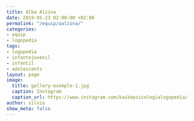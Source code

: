 ```yaml
---
title: Alba Alzina
date: 2019-05-23 02:00:00 +02:00
permalink: "/equip/aalzina/"
categories:
- equip
- logopedia
tags:
- logopedia
- infantojuvenil
- infantil
- adolescents
layout: page
image:
  title: gallery-example-1.jpg
  caption: Instagram
  caption_url: https://www.instagram.com/kaikepsicologialogopedia/
author: silvia
show_meta: false
---
```


